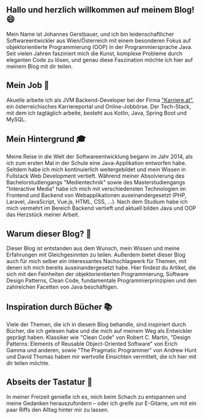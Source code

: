 ## Hallo und herzlich willkommen auf meinem Blog! 😄


Mein Name ist Johannes Gerstbauer, und ich bin leidenschaftlicher Softwareentwickler aus Wien/Österreich mit einem besonderen Fokus auf objektorientierte Programmierung (OOP) in der Programmiersprache Java. Seit vielen Jahren fasziniert mich die Kunst, komplexe Probleme durch eleganten Code zu lösen, und genau diese Faszination möchte ich hier auf meinem Blog mit dir teilen.

## Mein Job 🚀
Akuelle arbeite ich als JVM Backend-Developer bei der Firma ["Karriere.at"](https://karriere.at), ein österreichisches Karriereportal und Online-Jobbörse. Der Tech-Stack, mit dem ich tagtäglich arbeite, besteht aus Kotlin, Java, Spring Boot und MySQL.

## Mein Hintergrund 🎓
Meine Reise in die Welt der Softwareentwicklung begann im Jahr 2014, als ich zum ersten Mal in der Schule eine Java-Applikation entworfen habe. Seitdem habe ich mich kontinuierlich weitergebildet und mein Wissen in Fullstack Web Development vertieft. Während meiner Absolvierung des Bachelorstudiengangs "Medientechnik" sowie des Masterstudiengangs "Interactive Media" habe ich mich mit verschiedensten Technologien im Frontend und Backend von Webapplikationen auseinandergesetzt (PHP, Laravel, JavaScript, Vue.js, HTML, CSS, ...). Nach dem Studium habe ich mich vermehrt im Bereich Backend vertieft und aktuell bilden Java und OOP das Herzstück meiner Arbeit.

## Warum dieser Blog? 📝
Dieser Blog ist entstanden aus dem Wunsch, mein Wissen und meine Erfahrungen mit Gleichgesinnten zu teilen. Außerdem bietet dieser Blog auch für mich selber ein interessantes Nachschlagwerk für Themen, mit denen ich mich bereits auseinandergesetzt habe. Hier findest du Artikel, die sich mit den Feinheiten der objektorientierten Programmierung, Software Design Patterns, Clean Code, fundamentale Programmierprinzipien und den zahlreichen Facetten von Java beschäftigen.

## Inspiration durch Bücher 📚
Viele der Themen, die ich in diesem Blog behandle, sind inspiriert durch Bücher, die ich gelesen habe und die mich auf meinem Weg als Entwickler geprägt haben. Klassiker wie "Clean Code" von Robert C. Martin, "Design Patterns: Elements of Reusable Object-Oriented Software" von Erich Gamma und anderen, sowie "The Pragmatic Programmer" von Andrew Hunt und David Thomas haben mir wertvolle Einsichten vermittelt, die ich hier mit dir teilen möchte.

## Abseits der Tastatur 🎸
In meiner Freizeit genieße ich es, mich beim Schach zu entspannen und meine Gedanken herauszufordern – oder ich greife zur E-Gitarre, um mit ein paar Riffs den Alltag hinter mir zu lassen.